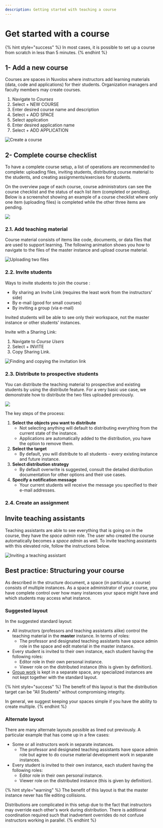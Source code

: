 ```yaml
---
description: Getting started with teaching a course
---
```


# Get started with a course

{% hint style="success" %}
In most cases, it is possible to set up a course from scratch in less than 5 minutes.
{% endhint %}

## 1- Add a new course

Courses are spaces in Nuvolos where instructors add learning materials \(data, code and applications\) for their students. Organization managers and faculty members may create courses.

1. Navigate to _Courses_
2. Select + NEW COURSE 
3. Enter desired course name and description
4. Select + ADD SPACE
5. Select application
6. Enter desired application name
7. Select + ADD APPLICATION

![Create a course](../../.gitbook/assets/create_class_ed.gif)

## 2- Complete course checklist

To have a complete course setup, a list of operations are recommended to complete: uploading files, inviting students, distributing course material to the students, and creating assignments/exercises for students.

On the overview page of each course, course administrators can see the course checklist and the status of each list item \(completed or pending\). Below is a screenshot showing an example of a course checklist where only one item \(uploading files\) is completed while the other three items are pending.

![](../../.gitbook/assets/screen-shot-2021-05-20-at-3.02.08-pm.png)

###      2.1. Add teaching material

Course material consists of items like code, documents, or data files that are used to support learning. The following animation shows you how to navigate to the files of the master instance and upload course material.

![Uploading two files](../../.gitbook/assets/upload_files_ed.gif)

###      2.2. Invite students

Ways to invite students to join the course :

* By sharing an Invite Link \(requires the least work from the instructors' side\)
* By e-mail \(good for small courses\)
* By inviting a group \(via e-mail\)

Invited students will be able to see only their workspace, not the master instance or other students' instances.

Invite with a Sharing Link:

1. Navigate to _Course Users_
2. Select + INVITE
3. Copy Sharing Link.

![Finding and copying the invitation link](../../.gitbook/assets/invitation_link_out_ed.gif)

###     2.3. Distribute to prospective students

You can distribute the teaching material to prospective and existing students by using the distribute feature. For a very basic use case, we demonstrate how to distribute the two files uploaded previously.

![](../../.gitbook/assets/distribute_ed.gif)

The key steps of the process:

1. **Select the objects you want to distribute**
   * Not selecting anything will default to distributing everything from the current state of the instance.
   * Applications are automatically added to the distribution, you have the option to remove them.
2. **Select the target**
   * By default, you will distribute to all students - every existing instance and future instance.
3. **Select distribution strategy**
   * By default overwrite is suggested, consult the detailed distribution documentation for other options and their use cases.
4. **Specify a notification message**
   * Your current students will receive the message you specified to their e-mail addresses. 

###     2.4. Create an assignment

  


## Invite teaching assistants

Teaching assistants are able to see everything that is going on in the course, they have the _space admin_ role. The user who created the course automatically becomes a _space admin_ as well. To invite teaching assistants with this elevated role, follow the instructions below.

![Inviting a teaching assistant](../../.gitbook/assets/space_admin_invite_ed.gif)

## Best practice: Structuring your course

As described in the structure document, a space \(in particular, a course\) consists of multiple instances. As a space administrator of your course, you have complete control over how many instances your space might have and which students may access what instance.

### Suggested layout

In the suggested standard layout:

* All instructors \(professors and teaching assistants alike\) control the teaching material in the **master** instance. In terms of roles:
  * The professor and designated teaching assistants have space admin role in the space and edit material in the master instance.
* Every student is invited to their own instance, each student having the following roles:
  * Editor role in their own personal instance.
  * Viewer role on the distributed instance \(this is given by definition\).
* [Group work](set-up-group-work.md) is kept in a separate space, any specialized instances are not kept together with the standard layout.

{% hint style="success" %}
The benefit of this layout is that the distribution target can be "All Students" without compromising integrity. 

In general, we suggest keeping your spaces simple if you have the ability to create multiple.
{% endhint %}

### **Alternate layout**

There are many alternate layouts possible as lined out previously. A particular example that has come up in a few cases:

* Some or all instructors work in separate instances.
  * The professor and designated teaching assistants have space admin role but agree to do course material development work in separate instances.
* Every student is invited to their own instance, each student having the following roles:
  * Editor role in their own personal instance.
  * Viewer role on the distributed instance \(this is given by definition\).

{% hint style="warning" %}
The benefit of this layout is that the master instance never has file editing collisions.

Distributions are complicated in this setup due to the fact that instructors may override each other's work during distribution. There is additional coordination required such that inadvertent overrides do not confuse instructors working in parallel.
{% endhint %}

